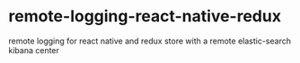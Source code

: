 # remote-logging-react-native-redux
remote logging for react native and redux store with a remote elastic-search kibana center

